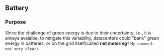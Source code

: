 ## Battery

### Purpose
Since the challenge of green energy is due to their uncertainty, i.e., it is always avaialbe, to mitigate this variability, datacenters could "bank" green energy in batteries, or on the grid itself(called **net metering**? `My comment: not very clear`).
